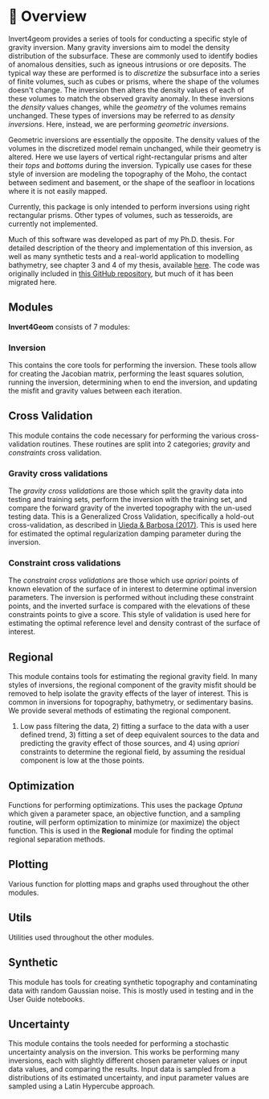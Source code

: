 # 🔎 Overview

Invert4geom provides a series of tools for conducting a specific style of gravity inversion.
Many gravity inversions aim to model the density distribution of the subsurface.
These are commonly used to identify bodies of anomalous densities, such as igneous intrusions or ore deposits.
The typical way these are performed is to _discretize_ the subsurface into a series of finite volumes, such as cubes or prisms, where the shape of the volumes doesn't change.
The inversion then alters the density values of each of these volumes to match the observed gravity anomaly.
In these inversions the _density_ values changes, while the _geometry_ of the volumes remains unchanged.
These types of inversions may be referred to as _density inversions_.
Here, instead, we are performing _geometric inversions_.

Geometric inversions are essentially the opposite.
The density values of the volumes in the discretized model remain unchanged, while their geometry is
altered.
Here we use layers of vertical right-rectangular prisms and alter their _tops_ and _bottoms_ during the inversion.
Typically use cases for these style of inversion are modeling the topography of the Moho, the contact between sediment and basement, or the shape of the seafloor in locations where it is not easily mapped.

Currently, this package is only intended to perform inversions using right rectangular prisms.
Other types of volumes, such as tesseroids, are currently not implemented.

Much of this software was developed as part of my Ph.D. thesis.
For detailed description of the theory and implementation of this inversion, as well as many synthetic tests and a real-world application to modelling bathymetry, see chapter 3 and 4 of my thesis, available [here](https://doi.org/10.26686/wgtn.24408304).
The code was originally included in [this GitHub repository](https://github.com/mdtanker/RIS_gravity_inversion), but much of it has been migrated here.

## Modules

**Invert4Geom** consists of 7 modules:

### Inversion

This contains the core tools for performing the inversion.
These tools allow for creating the Jacobian matrix, performing the least squares solution, running the inversion, determining when to end the inversion, and updating the misfit and gravity values between each iteration.

## Cross Validation

This module contains the code necessary for performing the various cross-validation routines.
These routines are split into 2 categories; _gravity_ and _constraints_ cross validation.

### Gravity cross validations

The _gravity cross validations_ are those which split the gravity data into testing and training sets, perform the inversion with the training set, and compare the forward gravity of the inverted topography with the un-used testing data.
This is a Generalized Cross Validation, specifically a hold-out cross-validation, as described in [Uieda & Barbosa (2017)](https://academic.oup.com/gji/article-lookup/doi/10.1093/gji/ggw390).
This is used here for estimated the optimal regularization damping parameter during the inversion.

### Constraint cross validations

The _constraint cross validations_ are those which use _apriori_ points of known elevation of the surface of in interest to determine optimal inversion
parameters.
The inversion is performed without including these constraint points, and the inverted surface is compared with the elevations of these constraints points to give a score.
This style of validation is used here for estimating the optimal reference level and density contrast of the surface of interest.

## Regional

This module contains tools for estimating the regional gravity field.
In many styles of inversions, the regional component of the gravity misfit should be removed to help isolate the gravity effects of the layer of interest.
This is common in inversions for topography, bathymetry, or sedimentary basins.
We provide several methods of estimating the regional component.

1. Low pass filtering the data, 2) fitting a surface to the data with a user defined trend, 3) fitting a set of deep equivalent sources to the data and    predicting the gravity effect of those sources, and 4) using _apriori_ constraints to determine the regional field, by assuming the residual component is low at the those points.

## Optimization

Functions for performing optimizations.
This uses the package _Optuna_ which given a parameter space, an objective function, and a sampling routine, will perform optimization to minimize (or maximize) the object function.
This is used in the **Regional** module for finding the optimal regional separation methods.

## Plotting

Various function for plotting maps and graphs used throughout the other modules.

## Utils

Utilities used throughout the other modules.

## Synthetic

This module has tools for creating synthetic topography and contaminating data with random Gaussian noise.
This is mostly used in testing and in the User Guide notebooks.

## Uncertainty

This module contains the tools needed for performing a stochastic uncertainty analysis on the inversion.
This works be performing many inversions, each with slightly different chosen parameter values or input data values, and comparing the results.
Input data is sampled from a distributions of its estimated uncertainty, and input parameter values are sampled using a Latin Hypercube approach.
